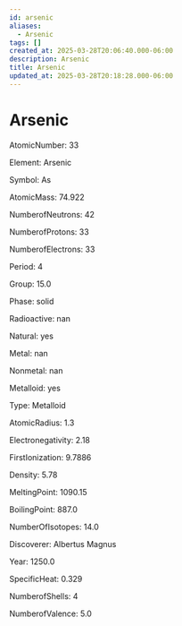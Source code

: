 ```yaml
---
id: arsenic
aliases:
  - Arsenic
tags: []
created_at: 2025-03-28T20:06:40.000-06:00
description: Arsenic
title: Arsenic
updated_at: 2025-03-28T20:18:28.000-06:00
---
```


# Arsenic

AtomicNumber: 33

Element: Arsenic

Symbol: As

AtomicMass: 74.922

NumberofNeutrons: 42

NumberofProtons: 33

NumberofElectrons: 33

Period: 4

Group: 15.0

Phase: solid

Radioactive: nan

Natural: yes

Metal: nan

Nonmetal: nan

Metalloid: yes

Type: Metalloid

AtomicRadius: 1.3

Electronegativity: 2.18

FirstIonization: 9.7886

Density: 5.78

MeltingPoint: 1090.15

BoilingPoint: 887.0

NumberOfIsotopes: 14.0

Discoverer: Albertus Magnus

Year: 1250.0

SpecificHeat: 0.329

NumberofShells: 4

NumberofValence: 5.0
